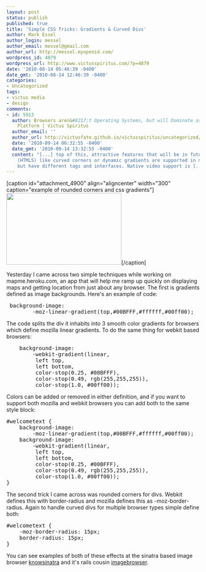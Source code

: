 ```yaml
---
layout: post
status: publish
published: true
title: 'Simple CSS Tricks: Gradients & Curved Divs'
author: Mark Essel
author_login: messel
author_email: messel@gmail.com
author_url: http://messel.myopenid.com/
wordpress_id: 4879
wordpress_url: http://www.victusspiritus.com/?p=4879
date: '2010-08-14 05:46:39 -0400'
date_gmt: '2010-08-14 12:46:39 -0400'
categories:
- Uncategorized
tags:
- victus media
- design
comments:
- id: 5913
  author: Browsers aren&#8217;t Operating Systems, but will Dominate as an Application
    Platform | Victus Spiritus
  author_email: ''
  author_url: http://victusfate.github.io/victusspiritus/uncategorized/2010/09/14/browsers-arent-operating-systems-but-will-dominate-as-an-application-platform/
  date: '2010-09-14 06:32:55 -0400'
  date_gmt: '2010-09-14 13:32:55 -0400'
  content: "[...] top of this, attractive features that will be in future standards
    (HTML5) like curved corners or dynamic gradients are supported in multiple browsers,
    but have different tags and interfaces. Native video support is [...]"
---
```

<p>[caption id="attachment_4900" align="aligncenter" width="300" caption="example of rounded corners and css gradients"]<a href="{{ site.url }}/assets/2010/08/Screenshot.png"><img class="size-medium wp-image-4900" title="Screenshot" src="{{ site.url }}/assets/2010/08/Screenshot-300x187.png" alt="" width="300" height="187" /></a>[/caption]</p>
<p style="text-align: left;">Yesterday I came across two simple techniques while working on mapme.heroku.com, an app that will help me ramp up quickly on displaying maps and getting location from just about any browser. The first is gradients defined as image backgrounds. Here's an example of code:</p>
<pre> background-image:
        -moz-linear-gradient(top,#00BFFF,#ffffff,#00ff00);</pre>
<p>The code splits the div it inhabits into 3 smooth color gradients for browsers which define mozilla linear gradients. To do the same thing for webkit based browsers:</p>
<pre>    background-image:
        -webkit-gradient(linear,
         left top,
         left bottom,
         color-stop(0.25, #00BFFF),
         color-stop(0.49, rgb(255,255,255)),
         color-stop(1.0, #00ff00));</pre>
<p>Colors can be added or removed in either definition, and if you want to support both mozilla and webkit browsers you can add both to the same style block:</p>
<pre>#welcometext {
    background-image:
        -moz-linear-gradient(top,#00BFFF,#ffffff,#00ff00); 
    background-image:
        -webkit-gradient(linear,
         left top,
         left bottom,
         color-stop(0.25, #00BFFF),
         color-stop(0.49, rgb(255,255,255)),
         color-stop(1.0, #00ff00));
}</pre>
<p>The second trick I came across was rounded corners for divs. Webkit defines this with border-radius and mozilla defines this as -moz-border-radius. Again to handle curved divs for multiple browser types simple define both:</p>
<pre>#welcometext {
    -moz-border-radius: 15px;
    border-radius: 15px;
}</pre>
<p>You can see examples of both of these effects at the sinatra based image browser <a href="http://knowsinatra.heroku.com">knowsinatra</a> and it's rails cousin <a href="http://imagebrowser.heroku.com">imagebrowser</a>.</p>
